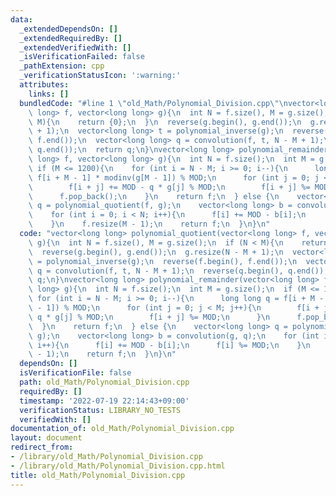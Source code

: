```yaml
---
data:
  _extendedDependsOn: []
  _extendedRequiredBy: []
  _extendedVerifiedWith: []
  _isVerificationFailed: false
  _pathExtension: cpp
  _verificationStatusIcon: ':warning:'
  attributes:
    links: []
  bundledCode: "#line 1 \"old_Math/Polynomial_Division.cpp\"\nvector<long long> polynomial_quotient(vector<long\
    \ long> f, vector<long long> g){\n  int N = f.size(), M = g.size();\n  if (N <\
    \ M){\n    return {0};\n  }\n  reverse(g.begin(), g.end());\n  g.resize(N - M\
    \ + 1);\n  vector<long long> t = polynomial_inverse(g);\n  reverse(f.begin(),\
    \ f.end());\n  vector<long long> q = convolution(f, t, N - M + 1);\n  reverse(q.begin(),\
    \ q.end());\n  return q;\n}\nvector<long long> polynomial_remainder(vector<long\
    \ long> f, vector<long long> g){\n  int N = f.size();\n  int M = g.size();\n \
    \ if (M <= 1200){\n    for (int i = N - M; i >= 0; i--){\n      long long q =\
    \ f[i + M - 1] * modinv(g[M - 1]) % MOD;\n      for (int j = 0; j < M; j++){\n\
    \        f[i + j] += MOD - q * g[j] % MOD;\n        f[i + j] %= MOD;\n      }\n\
    \      f.pop_back();\n    }\n    return f;\n  } else {\n    vector<long long>\
    \ q = polynomial_quotient(f, g);\n    vector<long long> b = convolution(g, q);\n\
    \    for (int i = 0; i < N; i++){\n      f[i] += MOD - b[i];\n      f[i] %= MOD;\n\
    \    }\n    f.resize(M - 1);\n    return f;\n  }\n}\n"
  code: "vector<long long> polynomial_quotient(vector<long long> f, vector<long long>\
    \ g){\n  int N = f.size(), M = g.size();\n  if (N < M){\n    return {0};\n  }\n\
    \  reverse(g.begin(), g.end());\n  g.resize(N - M + 1);\n  vector<long long> t\
    \ = polynomial_inverse(g);\n  reverse(f.begin(), f.end());\n  vector<long long>\
    \ q = convolution(f, t, N - M + 1);\n  reverse(q.begin(), q.end());\n  return\
    \ q;\n}\nvector<long long> polynomial_remainder(vector<long long> f, vector<long\
    \ long> g){\n  int N = f.size();\n  int M = g.size();\n  if (M <= 1200){\n   \
    \ for (int i = N - M; i >= 0; i--){\n      long long q = f[i + M - 1] * modinv(g[M\
    \ - 1]) % MOD;\n      for (int j = 0; j < M; j++){\n        f[i + j] += MOD -\
    \ q * g[j] % MOD;\n        f[i + j] %= MOD;\n      }\n      f.pop_back();\n  \
    \  }\n    return f;\n  } else {\n    vector<long long> q = polynomial_quotient(f,\
    \ g);\n    vector<long long> b = convolution(g, q);\n    for (int i = 0; i < N;\
    \ i++){\n      f[i] += MOD - b[i];\n      f[i] %= MOD;\n    }\n    f.resize(M\
    \ - 1);\n    return f;\n  }\n}\n"
  dependsOn: []
  isVerificationFile: false
  path: old_Math/Polynomial_Division.cpp
  requiredBy: []
  timestamp: '2022-07-19 22:14:43+09:00'
  verificationStatus: LIBRARY_NO_TESTS
  verifiedWith: []
documentation_of: old_Math/Polynomial_Division.cpp
layout: document
redirect_from:
- /library/old_Math/Polynomial_Division.cpp
- /library/old_Math/Polynomial_Division.cpp.html
title: old_Math/Polynomial_Division.cpp
---
```

